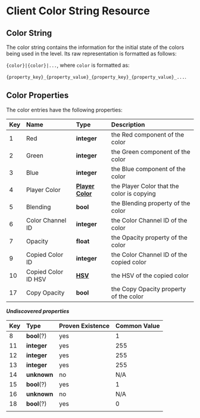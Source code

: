 # Client Color String Resource

## Color String
The color string contains the information for the initial state of the colors being used in the level. Its raw representation is formatted as follows:

`{color}|{color}|...`, where `color` is formatted as:

`{property_key}_{property_value}_{property_key}_{property_value}_...`.

## Color Properties
The color entries have the following properties:

| Key | Name                | Type                                | Description                                |
|:----|:--------------------|:------------------------------------|:-------------------------------------------|
| 1   | Red                 | **integer**                         | the Red component of the color             |
| 2   | Green               | **integer**                         | the Green component of the color           |
| 3   | Blue                | **integer**                         | the Blue component of the color            |
| 4   | Player Color        | **[Player Color](enumerations.md)** | the Player Color that the color is copying |
| 5   | Blending            | **bool**                            | the Blending property of the color         |
| 6   | Color Channel ID    | **integer**                         | the Color Channel ID of the color          |
| 7   | Opacity             | **float**                           | the Opacity property of the color          |
| 9   | Copied Color ID     | **integer**                         | the Color Channel ID of the copied color   |
| 10  | Copied Color ID HSV | **[HSV]()**                         | the HSV of the copied color                |
| 17  | Copy Opacity        | **bool**                            | the Copy Opacity property of the color     |

***Undiscovered properties***

| Key | Type        | Proven Existence | Common Value |
|:----|:------------|:-----------------|:-------------|
| 8   | **bool**(?) | yes              | 1            |
| 11  | **integer** | yes              | 255          |
| 12  | **integer** | yes              | 255          |
| 13  | **integer** | yes              | 255          |
| 14  | **unknown** | no               | N/A          |
| 15  | **bool**(?) | yes              | 1            |
| 16  | **unknown** | no               | N/A          |
| 18  | **bool**(?) | yes              | 0            |
|     |             |                  |              |
